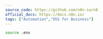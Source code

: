```yaml
---
source_code: https://github.com/n8n-io/n8
official_docs: https://docs.n8n.io/
tags: ["Automation","OSS for Business"]
---
```


```sh
source .env
```